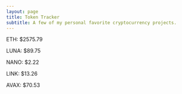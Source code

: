 ```yaml
---
layout: page
title: Token Tracker
subtitle: A few of my personal favorite cryptocurrency projects.
---
```


<!--BEGINCRYPTOINPUT-->
ETH: $2575.79

LUNA: $89.75

NANO: $2.22

LINK: $13.26

AVAX: $70.53

<!--ENDCRYPTOINPUT-->
